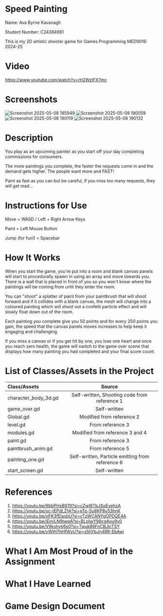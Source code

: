 # Speed Painting
Name: Ava Byrne Kavanagh

Student Number: C24384981

This is my 2D artistic shooter game for Games Programming MED9016: 2024-25
# Video
https://www.youtube.com/watch?v=rH2WzIFX7mc

# Screenshots
![Screenshot 2025-05-08 185949](https://github.com/user-attachments/assets/a03de126-511c-4ea4-91e6-bbc8ad527662) 
![Screenshot 2025-05-08 190059](https://github.com/user-attachments/assets/68ba0b93-264d-4c6a-b38c-a41ee58b681e)
![Screenshot 2025-05-08 190119](https://github.com/user-attachments/assets/5571cc81-0546-4ad5-9d6e-f1719aa223e2)
![Screenshot 2025-05-08 190132](https://github.com/user-attachments/assets/7253250c-cafd-48cb-8fff-1d0361c418ee)

# Description
You play as an upcoming painter as you start off your day completing commissions for consumers.

The more paintings you complete, the faster the requests come in and the demand gets higher. The people want more and FAST!

Paint as fast as you can but be careful, if you miss too many requests, they will get mad...
# Instructions for Use
Move = WASD / Left + Right Arrow Keys

Paint = Left Mouse Button

Jump (for fun!) = Spacebar
# How It Works
When you start the game, you're put into a room and blank canvas panels will start to procedurally spawn in using an array and move towards you. There is a wall that is placed in front of you so you won't know where the paintings will be coming from until they enter the room.

You can "shoot" a splatter of paint from your paintbrush that will shoot forward and if it collides with a blank canvas, the mesh will change into a coloured painting which will shoot out a confetti particle effect and will slowly float down out of the room.

Each painting you complete give you 50 points and for every 250 points you gain, the speed that the canvas panels moves increases to help keep it engaging and challenging.

If you miss a canvas or if you get hit by one, you lose one heart and once you reach zero health, the game will switch to the game over scene that displays how many painting you had completed and your final score count.
# List of Classes/Assets in the Project
| Class/Assets |  Source  |
|:-----|:--------:|
| character_body_3d.gd   | Self-written, Shooting code from reference 1 |
| game_over.gd   |  Self-written  |
| Global.gd   | Modified from reference 2 |
| level.gd  | From reference 3 |
| modules.gd  | Modified from reference 3 and 4 |
| paint.gd  | From reference 3 |
| paintbrush_anim.gd  | From reference 5 |
| painting_one.gd | Self-written, Particle emitting from reference 6 |
| start_screen.gd | Self-written |

# References
1. https://youtu.be/6bbPHsB9TtI?si=cZwI8TbJSqEvehzA
2. https://youtu.be/sc-tEPdLZhk?si=eTp-Su8KP8y53hnK
3. https://youtu.be/oFK3fElaxbU?si=yTzWCANYgOPDQE4A
4. https://youtu.be/iEmiLN9twqA?si=BLpIwY98cgAou9v0
5. https://youtu.be/V9kshvtj6s0?si=Twuk86FnCBJIcTSY
6. https://youtu.be/yWIH7hHfWyU?si=s5hYbJn4RR-EbAwi
# What I Am Most Proud of in the Assignment
# What I Have Learned
# Game Design Document
